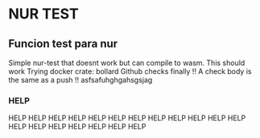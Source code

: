 # NUR TEST

## Funcion test para nur

Simple nur-test that doesnt work but can compile to wasm.
This should work
Trying docker crate: bollard
Github checks finally !!
A check body is the same as a push !!
asfsafuhghgahsgsjag

### HELP

HELP
HELP
HELP
HELP
HELP
HELP
HELP
HELP
HELP
HELP
HELP
HELP
HELP
HELP
HELP
HELP
HELP
HELP
HELP
